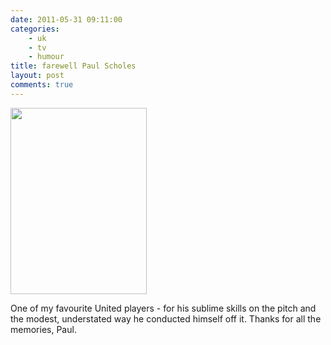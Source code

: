 ```yaml
---
date: 2011-05-31 09:11:00
categories:
    - uk
    - tv
    - humour
title: farewell Paul Scholes
layout: post
comments: true
---
```

<a href="https://picasaweb.google.com/lh/photo/RD2bDI-AOBjwHYPgXVHS1w?feat=embedwebsite"><img src="https://lh5.googleusercontent.com/-queZ1d_BoUs/TeSv7gEeUII/AAAAAAAABvE/7vhA7va4eyA/s800/Paul-Scholes-Manchester-United-Barcelona-Cham_2602915.jpg"
height="298" width="218"></a>

One of my favourite United players - for his sublime skills on the
pitch and the modest, understated way he conducted himself off
it. Thanks for all the memories, Paul.
